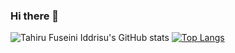 ### Hi there 👋

![Tahiru Fuseini Iddrisu's GitHub stats](https://github-readme-stats.vercel.app/api?username=tifuseini&show_icons=true&theme=dracula)
[![Top Langs](https://github-readme-stats.vercel.app/api/top-langs/?username=tifuseini&layout=compact)](https://github.com/tifuseini/github-readme-stats)


<!--
**tifuseini/tifuseini** is a ✨ _special_ ✨ repository because its `README.md` (this file) appears on your GitHub profile.

Here are some ideas to get you started:

- 🔭 I’m currently working on ...
- 🌱 I’m currently learning ...
- 👯 I’m looking to collaborate on ...
- 🤔 I’m looking for help with ...
- 💬 Ask me about ...
- 📫 How to reach me: ...
- 😄 Pronouns: ...
- ⚡ Fun fact: ...
-->
